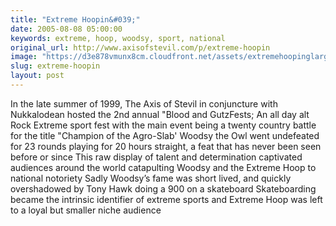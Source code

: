 ```yaml
---
title: "Extreme Hoopin&#039;"
date: 2005-08-08 05:00:00
keywords: extreme, hoop, woodsy, sport, national
original_url: http://www.axisofstevil.com/p/extreme-hoopin
image: "https://d3e878vmunx8cm.cloudfront.net/assets/extremehoopinglarge.jpg"
slug: extreme-hoopin
layout: post
---
```


In the late summer of 1999, The Axis of Stevil in conjuncture with Nukkalodean hosted the 2nd annual &quot;Blood and GutzFests; An all day alt Rock Extreme sport fest with the main event being a twenty country battle for the title &quot;Champion of the Agro-Slab&#039; Woodsy the Owl went undefeated for 23 rounds playing for 20 hours straight, a feat that has never been seen before or since This raw display of talent and determination captivated audiences around the world catapulting Woodsy and the Extreme Hoop to national notoriety Sadly Woodsy’s fame was short lived, and quickly overshadowed by Tony Hawk doing a 900 on a skateboard Skateboarding became the intrinsic identifier of extreme sports and Extreme Hoop was left to a loyal but smaller niche audience

